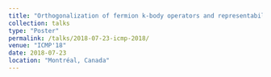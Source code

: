 ```yaml
---
title: "Orthogonalization of fermion k-body operators and representability"
collection: talks
type: "Poster"
permalink: /talks/2018-07-23-icmp-2018/
venue: "ICMP'18"
date: 2018-07-23
location: "Montréal, Canada"
---
```

